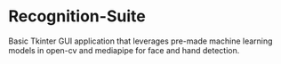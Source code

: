 # Recognition-Suite
Basic Tkinter GUI application that leverages pre-made machine learning models in open-cv and mediapipe for face and hand detection.

